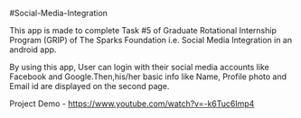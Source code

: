 #Social-Media-Integration

This app is made to complete Task #5 of Graduate Rotational Internship Program (GRIP) of The Sparks Foundation i.e. Social Media Integration in an android app.

By using this app, User can login with their social media accounts like Facebook and Google.Then,his/her basic info like Name, Profile photo and Email id are displayed on the second page.

Project Demo - https://www.youtube.com/watch?v=-k6Tuc6Imp4
